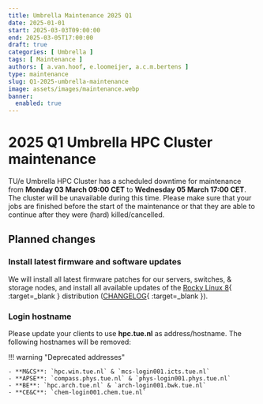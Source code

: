 ```yaml
---
title: Umbrella Maintenance 2025 Q1
date: 2025-01-01
start: 2025-03-03T09:00:00
end: 2025-03-05T17:00:00
draft: true
categories: [ Umbrella ]
tags: [ Maintenance ]
authors: [ a.van.hoof, e.loomeijer, a.c.m.bertens ]
type: maintenance
slug: Q1-2025-umbrella-maintenance
image: assets/images/maintenance.webp
banner:
  enabled: true
---
```


# 2025 Q1 Umbrella HPC Cluster maintenance

TU/e Umbrella HPC Cluster has a scheduled downtime for maintenance from **Monday 03 March 09:00 CET** to **Wednesday 05
March 17:00 CET**. The cluster will be unavailable during this time. Please make sure that your jobs are finished before
the start of the maintenance or that they are able to continue after they were (hard) killed/cancelled.

<!-- more -->

## Planned changes

### Install latest firmware and software updates

We will install all latest firmware patches for our servers, switches, & storage nodes, 
and install all available updates of the [Rocky Linux 8](https://rockylinux.org/){ :target=_blank } distribution 
([CHANGELOG](https://errata.build.resf.org){ :target=_blank }).

### Login hostname

Please update your clients to use **hpc.tue.nl** as address/hostname. The following hostnames will be removed:

!!! warning "Deprecated addresses"

    - **M&CS**: `hpc.win.tue.nl` & `mcs-login001.icts.tue.nl`
    - **APSE**: `compass.phys.tue.nl` & `phys-login001.phys.tue.nl`
    - **BE**: `hpc.arch.tue.nl` & `arch-login001.bwk.tue.nl`
    - **CE&C**: `chem-login001.chem.tue.nl`
